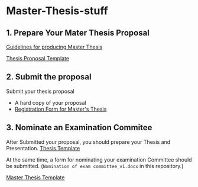 # Master-Thesis-stuff


## 1. Prepare Your Mater Thesis Proposal
[Guidelines for producing Master Thesis](https://www.fst.um.edu.mo/academics/current-students/graduate-students/guidelines-for-producing-master-thesis/)

[Thesis Proposal Template](https://www.overleaf.com/latex/templates/thesis-proposal-template/qrvjrcgpjncy)

## 2. Submit the proposal
Submit your thesis proposal
- A hard copy of your proposal
- [Registration Form for Master's Thesis](https://grs.um.edu.mo/wp-content/uploads/GRS-Form-009.pdf)

## 3. Nominate an Examination Commitee

After Submitted your proposal, you should prepare your Thesis and Presentation. 
[Thesis Template](https://www.overleaf.com/latex/templates/um-fst-msc-thesis-latex-tmpl/nzmptkjbmyby)

At the same time, a form for nominating your examination Committee should be submitted. (`Nomination of exam committee_v1.docx` in this repository.)

[Master Thesis Template](https://www.overleaf.com/latex/templates/um-fst-msc-thesis-latex-tmpl/nzmptkjbmyby)
